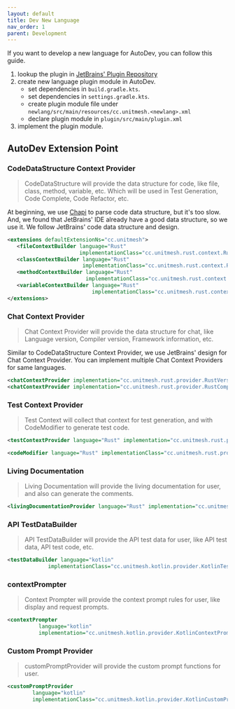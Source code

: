 ```yaml
---
layout: default
title: Dev New Language
nav_order: 1
parent: Development
---
```


If you want to develop a new language for AutoDev, you can follow this guide.

1. lookup the plugin in [JetBrains' Plugin Repository](https://plugins.jetbrains.com/)
2. create new language plugin module in AutoDev.
    - set dependencies in `build.gradle.kts`.
    - set dependencies in `settings.gradle.kts`.
    - create plugin module file under `newlang/src/main/resources/cc.unitmesh.<newlang>.xml`
    - declare plugin module in `plugin/src/main/plugin.xml`
3. implement the plugin module.

## AutoDev Extension Point

### CodeDataStructure Context Provider

> CodeDataStructure will provide the data structure for code, like file, class, method, variable, etc. Which will be
> used in Test Generation, Code Complete, Code Refactor, etc.

At beginning, we use [Chapi](https://github.com/phodal/chapi) to parse code data structure, but it's too slow.
And, we found that JetBrains' IDE already have a good data structure, so we use it. We follow JetBrains' code data
structure and design.

```xml
<extensions defaultExtensionNs="cc.unitmesh">
   <fileContextBuilder language="Rust"
                       implementationClass="cc.unitmesh.rust.context.RustFileContextBuilder"/>
   <classContextBuilder language="Rust"
                        implementationClass="cc.unitmesh.rust.context.RustClassContextBuilder"/>
   <methodContextBuilder language="Rust"
                         implementationClass="cc.unitmesh.rust.context.RustMethodContextBuilder"/>
   <variableContextBuilder language="Rust"
                           implementationClass="cc.unitmesh.rust.context.RustVariableContextBuilder"/>
</extensions>
```

### Chat Context Provider

> Chat Context Provider will provide the data structure for chat, like Language version, Compiler version, Framework
> information, etc.

Similar to CodeDataStructure Context Provider, we use JetBrains' design for Chat Context Provider. You can implement
multiple Chat Context Providers for same languages.

```xml
<chatContextProvider implementation="cc.unitmesh.rust.provider.RustVersionContextProvider"/>
<chatContextProvider implementation="cc.unitmesh.rust.provider.RustCompilerContextProvider"/>
```

### Test Context Provider

> Test Context will collect that context for test generation, and with CodeModifier to generate test code.

```xml
<testContextProvider language="Rust" implementation="cc.unitmesh.rust.provider.RustTestService"/>

<codeModifier language="Rust" implementationClass="cc.unitmesh.rust.provider.RustCodeModifier"/>
```

### Living Documentation

> Living Documentation will provide the living documentation for user, and also can generate the comments.

```xml
<livingDocumentationProvider language="Rust" implementation="cc.unitmesh.rust.provider.RustLivingDocumentationProvider"/>
```

### API TestDataBuilder

> API TestDataBuilder will provide the API test data for user, like API test data, API test code, etc.

```xml
<testDataBuilder language="kotlin"
             implementationClass="cc.unitmesh.kotlin.provider.KotlinTestDataBuilder"/>
```

### contextPrompter

> Context Prompter will provide the context prompt rules for user, like display and request prompts.

```xml
<contextPrompter
          language="kotlin"
          implementation="cc.unitmesh.kotlin.provider.KotlinContextPrompter"/>
```

### Custom Prompt Provider

> customPromptProvider will provide the custom prompt functions for user.

```xml
<customPromptProvider
        language="kotlin"
        implementationClass="cc.unitmesh.kotlin.provider.KotlinCustomPromptProvider"/>
```